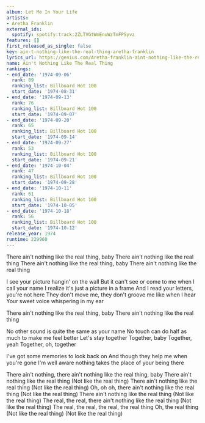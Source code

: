 ```yaml
---
album: Let Me In Your Life
artists:
- Aretha Franklin
external_ids:
  spotify: spotify:track:2ZLTVGtWmEnuWzTmFPSyvz
features: []
first_released_as_single: false
key: ain-t-nothing-like-the-real-thing-aretha-franklin
lyrics_url: https://genius.com/Aretha-franklin-aint-nothing-like-the-real-thing-lyrics
name: Ain't Nothing Like The Real Thing
rankings:
- end_date: '1974-09-06'
  rank: 89
  ranking_list: Billboard Hot 100
  start_date: '1974-08-31'
- end_date: '1974-09-13'
  rank: 76
  ranking_list: Billboard Hot 100
  start_date: '1974-09-07'
- end_date: '1974-09-20'
  rank: 65
  ranking_list: Billboard Hot 100
  start_date: '1974-09-14'
- end_date: '1974-09-27'
  rank: 53
  ranking_list: Billboard Hot 100
  start_date: '1974-09-21'
- end_date: '1974-10-04'
  rank: 47
  ranking_list: Billboard Hot 100
  start_date: '1974-09-28'
- end_date: '1974-10-11'
  rank: 61
  ranking_list: Billboard Hot 100
  start_date: '1974-10-05'
- end_date: '1974-10-18'
  rank: 56
  ranking_list: Billboard Hot 100
  start_date: '1974-10-12'
release_year: 1974
runtime: 229960
---
```

There ain't nothing like the real thing, baby
There ain't nothing like the real thing
There ain't nothing like the real thing, baby
There ain't nothing like the real thing


I see your picture hangin' on the wall
But it can't see or come to me when I call your name
I realize it's just a picture in a frame
And I read your letters, you're not here
They don't move me, they don't groove me like when I hear
Your sweet voice whispering in my ear


There ain't nothing like the real thing, baby
There ain't nothing like the real thing


No other sound is quite the same as your name
No touch can do half as much to make me feel better
Let's stay together
Together, baby
Together, yeah
Together, oh, together


I've got some memories to look back on
And though they help me when you're gone
I'm well aware nothing takes the place of your being there


There ain't nothing, there ain't nothing like the real thing, baby
There ain't nothing like the real thing
(Not like the real thing)
There ain't nothing like the real thing
(Not like the real thing)
Oh, oh oh, there ain't nothing like the real thing
(Not like the real thing)
There ain't nothing like the real thing
(Not like the real thing)
The real, the real, there ain't nothing like the real thing
(Not like the real thing)
The real, the real, the real, the real thing
Oh, the real thing
(Not like the real thing)
(Not like the real thing)
